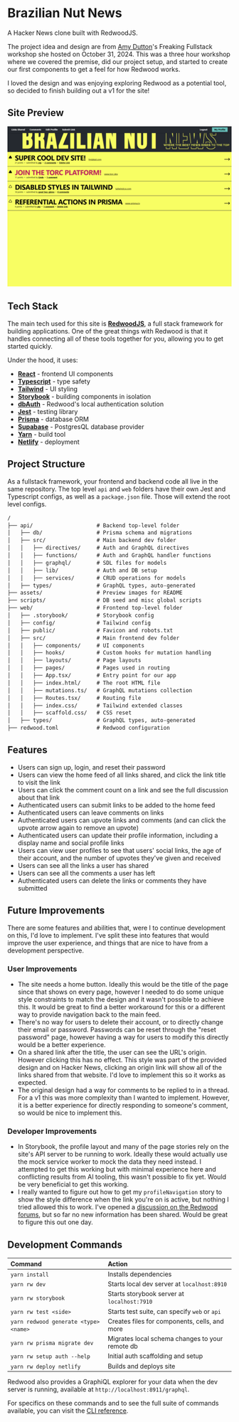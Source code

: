 # Brazilian Nut News

A Hacker News clone built with RedwoodJS.

The project idea and design are from [Amy Dutton](https://www.linkedin.com/in/amy-dutton/)'s Freaking Fullstack workshop she hosted on October 31, 2024. This was a three hour workshop where we covered the premise, did our project setup, and started to create our first components to get a feel for how Redwood works.

I loved the design and was enjoying exploring Redwood as a potential tool, so decided to finish building out a v1 for the site!

## Site Preview

![Home Page Preview](assets/bnn-home-feed.png)

## Tech Stack

The main tech used for this site is **[RedwoodJS](https://docs.redwoodjs.com/docs/introduction/)**, a full stack framework for building applications. One of the great things with Redwood is that it handles connecting all of these tools together for you, allowing you to get started quickly.

Under the hood, it uses:

- **[React](https://react.dev/)** - frontend UI components
- **[Typescript](https://www.typescriptlang.org/)** - type safety
- **[Tailwind](https://tailwindcss.com/)** - UI styling
- **[Storybook](https://storybook.js.org/)** - building components in isolation
- **[dbAuth](https://redwoodjs.com/docs/authentication#self-hosted-auth-installation-and-setup)** - Redwood's local authentication solution
- **[Jest](https://jestjs.io/)** - testing library
- **[Prisma](https://www.prisma.io/)** - database ORM
- **[Supabase](https://supabase.com)** - PostgresQL database provider
- **[Yarn](https://yarnpkg.com/)** - build tool
- **[Netlify](https://www.netlify.com/)** - deployment

## Project Structure

As a fullstack framework, your frontend and backend code all live in the same repository. The top level `api` and `web` folders have their own Jest and Typescript configs, as well as a `package.json` file. Those will extend the root level configs.

```txt
/
├── api/                    # Backend top-level folder
│   ├── db/                 # Prisma schema and migrations
│   ├── src/                # Main backend dev folder
│   │   ├── directives/     # Auth and GraphQL directives
│   │   ├── functions/      # Auth and GraphQL handler functions
│   │   ├── graphql/        # SDL files for models
│   │   ├── lib/            # Auth and DB setup
│   │   ├── services/       # CRUD operations for models
│   ├── types/              # GraphQL types, auto-generated
├── assets/                 # Preview images for README
├── scripts/                # DB seed and misc global scripts
├── web/                    # Frontend top-level folder
│   ├── .storybook/         # Storybook config
│   ├── config/             # Tailwind config
│   ├── public/             # Favicon and robots.txt
│   ├── src/                # Main frontend dev folder
│   │   ├── components/     # UI components
│   │   ├── hooks/          # Custom hooks for mutation handling
│   │   ├── layouts/        # Page layouts
│   │   ├── pages/          # Pages used in routing
│   │   ├── App.tsx/        # Entry point for our app
│   │   ├── index.html/     # The root HTML file
│   │   ├── mutations.ts/   # GraphQL mutations collection
│   │   ├── Routes.tsx/     # Routing file
│   │   ├── index.css/      # Tailwind extended classes
│   │   ├── scaffold.css/   # CSS reset
│   ├── types/              # GraphQL types, auto-generated
├── redwood.toml            # Redwood configuration
```

## Features

- Users can sign up, login, and reset their password
- Users can view the home feed of all links shared, and click the link title to visit the link
- Users can click the comment count on a link and see the full discussion about that link
- Authenticated users can submit links to be added to the home feed
- Authenticated users can leave comments on links
- Authenticated users can upvote links and comments (and can click the upvote arrow again to remove an upvote)
- Authenticated users can update their profile information, including a display name and social profile links
- Users can view user profiles to see that users' social links, the age of their account, and the number of upvotes they've given and received
- Users can see all the links a user has shared
- Users can see all the comments a user has left
- Authenticated users can delete the links or comments they have submitted

## Future Improvements

There are some features and abilities that, were I to continue development on this, I'd love to implement. I've split these into features that would improve the user experience, and things that are nice to have from a development perspective.

### User Improvements

- The site needs a home button. Ideally this would be the title of the page since that shows on every page, however I needed to do some unique style constraints to match the design and it wasn't possible to achieve this. It would be great to find a better workaround for this or a different way to provide navigation back to the main feed.
- There's no way for users to delete their account, or to directly change their email or password. Passwords can be reset through the "reset password" page, however having a way for users to modify this directly would be a better experience.
- On a shared link after the title, the user can see the URL's origin. However clicking this has no effect. This style was part of the provided design and on Hacker News, clicking an origin link will show all of the links shared from that website. I'd love to implement this so it works as expected.
- The original design had a way for comments to be replied to in a thread. For a v1 this was more complexity than I wanted to implement. However, it is a better experience for directly responding to someone's comment, so would be nice to implement this.

### Developer Improvements

- In Storybook, the profile layout and many of the page stories rely on the site's API server to be running to work. Ideally these would actually use the mock service worker to mock the data they need instead. I attempted to get this working but with minimal experience here and conflicting results from AI tooling, this wasn't possible to fix yet. Would be very beneficial to get this working.
- I really wanted to figure out how to get my `profileNavigation` story to show the style difference when the link you're on is active, but nothing I tried allowed this to work. I've opened a [discussion on the Redwood forums](https://community.redwoodjs.com/t/how-to-mock-route-in-storybook/7935), but so far no new information has been shared. Would be great to figure this out one day.

## Development Commands

| Command                               | Action                                           |
| :------------------------------------ | :----------------------------------------------- |
| `yarn install`                        | Installs dependencies                            |
| `yarn rw dev`                         | Starts local dev server at `localhost:8910`      |
| `yarn rw storybook`                   | Starts storybook server at `localhost:7910`      |
| `yarn rw test <side>`                 | Starts test suite, can specify `web` or `api`    |
| `yarn redwood generate <type> <name>` | Creates files for components, cells, and more    |
| `yarn rw prisma migrate dev`          | Migrates local schema changes to your remote db  |
| `yarn rw setup auth --help`           | Initial auth scaffolding and setup               |
| `yarn rw deploy netlify`              | Builds and deploys site                          |

Redwood also provides a GraphiQL explorer for your data when the dev server is running, available at `http://localhost:8911/graphql`.

For specifics on these commands and to see the full suite of commands available, you can visit the [CLI reference](https://redwoodjs.com/docs/cli-commands).
